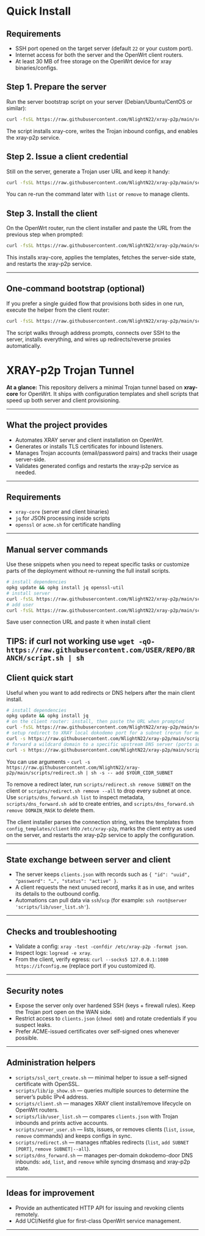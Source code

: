 # Quick Install

## Requirements

- SSH port opened on the target server (default `22` or your custom port).
- Internet access for both the server and the OpenWrt client routers.
- At least 30 MB of free storage on the OpenWrt device for xray binaries/configs.

## Step 1. Prepare the server

Run the server bootstrap script on your server (Debian/Ubuntu/CentOS or similar):

```bash
curl -fsSL https://raw.githubusercontent.com/NlightN22/xray-p2p/main/scripts/server.sh | sh -s -- install
```

The script installs xray-core, writes the Trojan inbound configs, and enables the xray-p2p service.

## Step 2. Issue a client credential

Still on the server, generate a Trojan user URL and keep it handy:

```bash
curl -fsSL https://raw.githubusercontent.com/NlightN22/xray-p2p/main/scripts/server_user.sh | sh -s -- issue
```

You can re-run the command later with `list` or `remove` to manage clients.

## Step 3. Install the client

On the OpenWrt router, run the client installer and paste the URL from the previous step when prompted:

```bash
curl -fsSL https://raw.githubusercontent.com/NlightN22/xray-p2p/main/scripts/client.sh | sh -s -- install
```

This installs xray-core, applies the templates, fetches the server-side state, and restarts the xray-p2p service.

---

## One-command bootstrap (optional)

If you prefer a single guided flow that provisions both sides in one run, execute the helper from the client router:

```bash
curl -fsSL https://raw.githubusercontent.com/NlightN22/xray-p2p/main/scripts/xsetup.sh | sh
```

The script walks through address prompts, connects over SSH to the server, installs everything, and wires up redirects/reverse proxies automatically.

# XRAY-p2p Trojan Tunnel

**At a glance:** This repository delivers a minimal Trojan tunnel based on **xray-core** for OpenWrt. It ships with configuration templates and shell scripts that speed up both server and client provisioning.

---

## What the project provides

- Automates XRAY server and client installation on OpenWrt.
- Generates or installs TLS certificates for inbound listeners.
- Manages Trojan accounts (email/password pairs) and tracks their usage server-side.
- Validates generated configs and restarts the xray-p2p service as needed.

---

## Requirements

- `xray-core` (server and client binaries)
- `jq` for JSON processing inside scripts
- `openssl` or `acme.sh` for certificate handling

---

## Manual server commands

Use these snippets when you need to repeat specific tasks or customize parts of the deployment without re-running the full install scripts.

``` bash
# install dependencies
opkg update && opkg install jq openssl-util
# install server
curl -fsSL https://raw.githubusercontent.com/NlightN22/xray-p2p/main/scripts/server.sh | sh -s -- install
# add user
curl -fsSL https://raw.githubusercontent.com/NlightN22/xray-p2p/main/scripts/server_user.sh | sh -s -- issue
```
Save user connection URL and paste it when install client

TIPS: if curl not working use `wget -qO- https://raw.githubusercontent.com/USER/REPO/BRANCH/script.sh | sh`
---

## Client quick start

Useful when you want to add redirects or DNS helpers after the main client install.
``` bash
# install dependencies
opkg update && opkg install jq
# on the client router: install, then paste the URL when prompted
curl -fsSL https://raw.githubusercontent.com/NlightN22/xray-p2p/main/scripts/client.sh | sh -s -- install
# setup redirect to XRAY local dokodemo port for a subnet (rerun for more)
curl -s https://raw.githubusercontent.com/NlightN22/xray-p2p/main/scripts/redirect.sh | sh -s -- add
# forward a wildcard domain to a specific upstream DNS server (ports auto-increment from 53331)
curl -s https://raw.githubusercontent.com/NlightN22/xray-p2p/main/scripts/dns_forward.sh | sh -s -- add
```
You can use arguments - `curl -s https://raw.githubusercontent.com/NlightN22/xray-p2p/main/scripts/redirect.sh | sh -s -- add $YOUR_CIDR_SUBNET`

To remove a redirect later, run `scripts/redirect.sh remove SUBNET` on the client
or `scripts/redirect.sh remove --all` to drop every subnet at once.
Use `scripts/dns_forward.sh list` to inspect metadata, `scripts/dns_forward.sh add` to create entries, and `scripts/dns_forward.sh remove DOMAIN_MASK` to delete them.

The client installer parses the connection string, writes the templates from `config_templates/client` into `/etc/xray-p2p`, marks the client entry as used on the server, and restarts the xray-p2p service to apply the configuration.

---

## State exchange between server and client

- The server keeps `clients.json` with records such as `{ "id": "uuid", "password": "…", "status": "active" }`.
- A client requests the next unused record, marks it as in use, and writes its details to the outbound config.
- Automations can pull data via `ssh`/`scp` (for example: `ssh root@server 'scripts/lib/user_list.sh'`).

---

## Checks and troubleshooting

- Validate a config: `xray -test -confdir /etc/xray-p2p -format json`.
- Inspect logs: `logread -e xray`.
- From the client, verify egress: `curl --socks5 127.0.0.1:1080 https://ifconfig.me` (replace port if you customized it).

---

## Security notes

- Expose the server only over hardened SSH (keys + firewall rules). Keep the Trojan port open on the WAN side.
- Restrict access to `clients.json` (`chmod 600`) and rotate credentials if you suspect leaks.
- Prefer ACME-issued certificates over self-signed ones whenever possible.

---

## Administration helpers

- `scripts/ssl_cert_create.sh` — minimal helper to issue a self-signed certificate with OpenSSL.
- `scripts/lib/ip_show.sh` — queries multiple sources to determine the server’s public IPv4 address.
- `scripts/client.sh` — manages XRAY client install/remove lifecycle on OpenWrt routers.
- `scripts/lib/user_list.sh` — compares `clients.json` with Trojan inbounds and prints active accounts.
- `scripts/server_user.sh` — lists, issues, or removes clients (`list`, `issue`, `remove` commands) and keeps configs in sync.
- `scripts/redirect.sh` — manages nftables redirects (`list`, `add SUBNET [PORT]`, `remove SUBNET|--all`).
- `scripts/dns_forward.sh` — manages per-domain dokodemo-door DNS inbounds: `add`, `list`, and `remove` while syncing dnsmasq and xray-p2p state.
---

## Ideas for improvement
- Provide an authenticated HTTP API for issuing and revoking clients remotely.
- Add UCI/Netifd glue for first-class OpenWrt service management.
---
